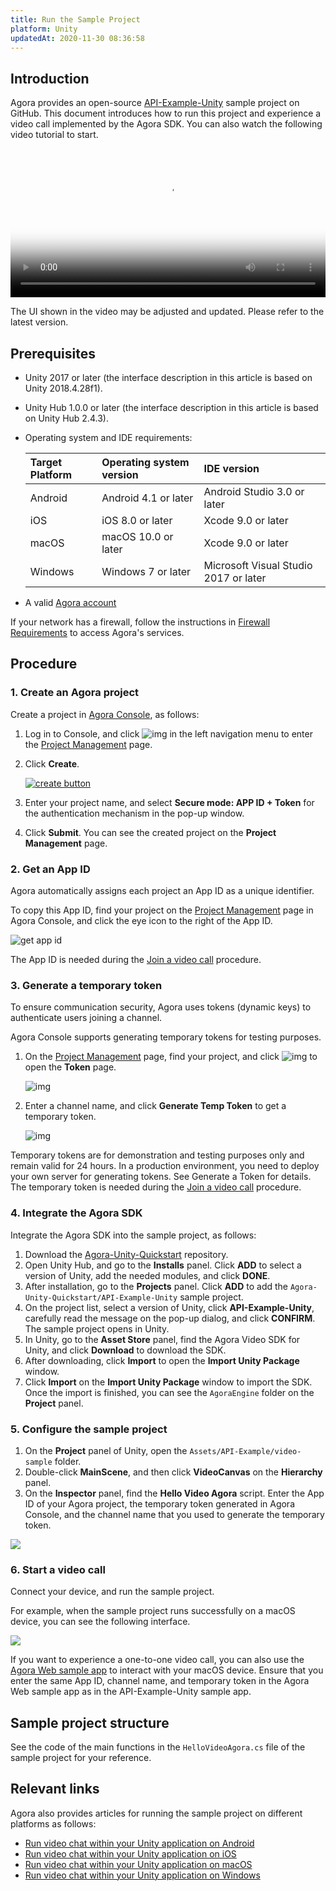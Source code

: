 ```yaml
---
title: Run the Sample Project
platform: Unity
updatedAt: 2020-11-30 08:36:58
---
```

## Introduction

Agora provides an open-source [API-Example-Unity](https://github.com/AgoraIO/Agora-Unity-Quickstart/tree/master/API-Example-Unity) sample project on GitHub. This document introduces how to run this project and experience a video call implemented by the Agora SDK. You can also watch the following video tutorial to start.
<video src="https://web-cdn.agora.io/docs-files/1583295822824" poster="https://web-cdn.agora.io/docs-files/1583295874588" controls width = 100% height = auto>Your browser does not support the <code>video</code> tag.</video>

<div class="alert note">The UI shown in the video may be adjusted and updated. Please refer to the latest version.</div>

## Prerequisites

- Unity 2017 or later (the interface description in this article is based on Unity 2018.4.28f1).

- Unity Hub 1.0.0 or later (the interface description in this article is based on Unity Hub 2.4.3).

- Operating system and IDE requirements:

  | Target Platform | Operating system version | IDE version                           |
  | :-------------- | :----------------------- | :------------------------------------ |
  | Android         | Android 4.1 or later     | Android Studio 3.0 or later           |
  | iOS             | iOS 8.0 or later         | Xcode 9.0 or later                    |
  | macOS           | macOS 10.0 or later      | Xcode 9.0 or later                    |
  | Windows         | Windows 7 or later       | Microsoft Visual Studio 2017 or later |

- A valid [Agora account](https://docs.agora.io/en/Agora%20Platform/sign_in_and_sign_up?platform=Unity)

<div class="alert note"> If your network has a firewall, follow the instructions in <a href="https://docs.agora.io/en/Agora%20Platform/firewall?platform=Unity">Firewall Requirements</a> to access Agora's services.</div>

## Procedure

### 1. Create an Agora project

Create a project in [Agora Console](https://console.agora.io/), as follows:

1. Log in to Console, and click ![img](https://web-cdn.agora.io/docs-files/1594283671161) in the left navigation menu to enter the [Project Management](https://dashboard.agora.io/projects) page.

2. Click **Create**.

   [![create button](https://web-cdn.agora.io/docs-files/1594949127367)](https://dashboard.agora.io/projects)

3. Enter your project name, and select **Secure mode: APP ID + Token** for the authentication mechanism in the pop-up window.

4. Click **Submit**. You can see the created project on the **Project Management** page.



### 2. Get an App ID


Agora automatically assigns each project an App ID as a unique identifier.

To copy this App ID, find your project on the [Project Management](https://dashboard.agora.io/projects) page in Agora Console, and click the eye icon to the right of the App ID.

![get app id](https://web-cdn.agora.io/docs-files/1602646621028)



<div class="alert info">The App ID is needed during the <a href="#join">Join a video call</a> procedure.</div>


### 3. Generate a temporary token

To ensure communication security, Agora uses tokens (dynamic keys) to authenticate users joining a channel.

Agora Console supports generating temporary tokens for testing purposes.

1. On the [Project Management](https://dashboard.agora.io/projects) page, find your project, and click ![img](https://web-cdn.agora.io/docs-files/1594284775010) to open the **Token** page.

   ![img](https://web-cdn.agora.io/docs-files/1574927794840)

2. Enter a channel name, and click **Generate Temp Token** to get a temporary token.

   ![img](https://web-cdn.agora.io/docs-files/1574928048948)


<div class="alert note">Temporary tokens are for demonstration and testing purposes only and remain valid for 24 hours. In a production environment, you need to deploy your own server for generating tokens. See <a href="token_server">Generate a Token</a > for details.</div>


<div class="alert info">The temporary token is needed during the <a href="#join">Join a video call</a> procedure.</div>

### 4. Integrate the Agora SDK

Integrate the Agora SDK into the sample project, as follows:

1. Download the [Agora-Unity-Quickstart](https://github.com/AgoraIO/Agora-Unity-Quickstart) repository.
2. Open Unity Hub, and go to the **Installs** panel. Click **ADD** to select a version of Unity, add the needed modules, and click **DONE**.
3. After installation, go to the **Projects** panel. Click **ADD** to add the `Agora-Unity-Quickstart/API-Example-Unity` sample project.
4. On the project list, select a version of Unity, click **API-Example-Unity**, carefully read the message on the pop-up dialog, and click **CONFIRM**. The sample project opens in Unity.
5. In Unity, go to the **Asset Store** panel, find the Agora Video SDK for Unity, and click **Download** to download the SDK.
6. After downloading, click **Import** to open the **Import Unity Package** window.
7. Click **Import** on the **Import Unity Package** window to import the SDK. Once the import is finished, you can see the `AgoraEngine` folder on the **Project** panel.

### 5. Configure the sample project

1. On the **Project** panel of Unity, open the `Assets/API-Example/video-sample` folder.
2. Double-click **MainScene**, and then click **VideoCanvas** on the **Hierarchy** panel.
3. On the **Inspector** panel, find the **Hello Video Agora** script. Enter the App ID of your Agora project, the temporary token generated in Agora Console, and the channel name that you used to generate the temporary token.

![](https://web-cdn.agora.io/docs-files/1605765453520)

### 6. Start a video call

Connect your device, and run the sample project.

For example, when the sample project runs successfully on a macOS device, you can see the following interface.

![](https://web-cdn.agora.io/docs-files/1605765833787)

If you want to experience a one-to-one video call, you can also use the [Agora Web sample app](https://webdemo.agora.io/agora-web-showcase/examples/Agora-Web-Tutorial-1to1-Web/) to interact with your macOS device. Ensure that you enter the same App ID, channel name, and temporary token in the Agora Web sample app as in the API-Example-Unity sample app.

## Sample project structure

See the code of the main functions in the `HelloVideoAgora.cs` file of the sample project for your reference.

## Relevant links

Agora also provides articles for running the sample project on different platforms as follows:

- [Run video chat within your Unity application on Android](https://medium.com/agora-io/run-video-chat-within-your-unity-application-android-add6949f6078)
- [Run video chat within your Unity application on iOS](https://medium.com/agora-io/run-video-chat-within-your-unity-application-ios-425db335a325)
- [Run video chat within your Unity application on macOS](https://medium.com/@jake_agora.io/mac-run-video-chat-within-your-unity-application-e001091db62f)
- [Run video chat within your Unity application on Windows](https://medium.com/@jake_agora.io/windows-run-video-chat-within-your-unity-application-f400f9056749)